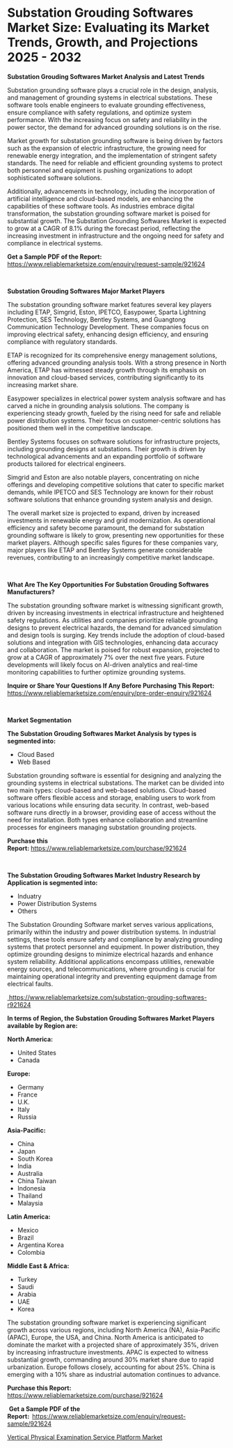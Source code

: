 <p><h1>Substation Grouding Softwares Market Size: Evaluating its Market Trends, Growth, and Projections 2025 - 2032</h1></p><p><strong>Substation Grouding Softwares Market Analysis and Latest Trends</strong></p>
<p><p>Substation grounding software plays a crucial role in the design, analysis, and management of grounding systems in electrical substations. These software tools enable engineers to evaluate grounding effectiveness, ensure compliance with safety regulations, and optimize system performance. With the increasing focus on safety and reliability in the power sector, the demand for advanced grounding solutions is on the rise.</p><p>Market growth for substation grounding software is being driven by factors such as the expansion of electric infrastructure, the growing need for renewable energy integration, and the implementation of stringent safety standards. The need for reliable and efficient grounding systems to protect both personnel and equipment is pushing organizations to adopt sophisticated software solutions.</p><p>Additionally, advancements in technology, including the incorporation of artificial intelligence and cloud-based models, are enhancing the capabilities of these software tools. As industries embrace digital transformation, the substation grounding software market is poised for substantial growth. The Substation Grounding Softwares Market is expected to grow at a CAGR of 8.1% during the forecast period, reflecting the increasing investment in infrastructure and the ongoing need for safety and compliance in electrical systems.</p></p>
<p><strong>Get a Sample PDF of the Report:&nbsp;</strong> <a href="https://www.reliablemarketsize.com/enquiry/request-sample/921624?utm_campaign=3094&utm_medium=2&utm_source=Github&utm_content=ia&utm_term=07032025&utm_id=substation-grouding-softwares">https://www.reliablemarketsize.com/enquiry/request-sample/921624</a></p>
<p>&nbsp;</p>
<p><strong>Substation Grouding Softwares Major Market Players</strong></p>
<p><p>The substation grounding software market features several key players including ETAP, Simgrid, Eston, IPETCO, Easypower, Sparta Lightning Protection, SES Technology, Bentley Systems, and Guangtong Communication Technology Development. These companies focus on improving electrical safety, enhancing design efficiency, and ensuring compliance with regulatory standards.</p><p>ETAP is recognized for its comprehensive energy management solutions, offering advanced grounding analysis tools. With a strong presence in North America, ETAP has witnessed steady growth through its emphasis on innovation and cloud-based services, contributing significantly to its increasing market share.</p><p>Easypower specializes in electrical power system analysis software and has carved a niche in grounding analysis solutions. The company is experiencing steady growth, fueled by the rising need for safe and reliable power distribution systems. Their focus on customer-centric solutions has positioned them well in the competitive landscape.</p><p>Bentley Systems focuses on software solutions for infrastructure projects, including grounding designs at substations. Their growth is driven by technological advancements and an expanding portfolio of software products tailored for electrical engineers.</p><p>Simgrid and Eston are also notable players, concentrating on niche offerings and developing competitive solutions that cater to specific market demands, while IPETCO and SES Technology are known for their robust software solutions that enhance grounding system analysis and design.</p><p>The overall market size is projected to expand, driven by increased investments in renewable energy and grid modernization. As operational efficiency and safety become paramount, the demand for substation grounding software is likely to grow, presenting new opportunities for these market players. Although specific sales figures for these companies vary, major players like ETAP and Bentley Systems generate considerable revenues, contributing to an increasingly competitive market landscape.</p></p>
<p>&nbsp;</p>
<p><strong>What Are The Key Opportunities For Substation Grouding Softwares Manufacturers?</strong></p>
<p><p>The substation grounding software market is witnessing significant growth, driven by increasing investments in electrical infrastructure and heightened safety regulations. As utilities and companies prioritize reliable grounding designs to prevent electrical hazards, the demand for advanced simulation and design tools is surging. Key trends include the adoption of cloud-based solutions and integration with GIS technologies, enhancing data accuracy and collaboration. The market is poised for robust expansion, projected to grow at a CAGR of approximately 7% over the next five years. Future developments will likely focus on AI-driven analytics and real-time monitoring capabilities to further optimize grounding systems.</p></p>
<p><strong>Inquire or Share Your Questions If Any Before Purchasing This Report:</strong> <a href="https://www.reliablemarketsize.com/enquiry/pre-order-enquiry/921624?utm_campaign=3094&utm_medium=2&utm_source=Github&utm_content=ia&utm_term=07032025&utm_id=substation-grouding-softwares">https://www.reliablemarketsize.com/enquiry/pre-order-enquiry/921624</a></p>
<p>&nbsp;</p>
<p><strong>Market Segmentation</strong></p>
<p><strong>The Substation Grouding Softwares Market Analysis by types is segmented into:</strong></p>
<p><ul><li>Cloud Based</li><li>Web Based</li></ul></p>
<p><p>Substation grounding software is essential for designing and analyzing the grounding systems in electrical substations. The market can be divided into two main types: cloud-based and web-based solutions. Cloud-based software offers flexible access and storage, enabling users to work from various locations while ensuring data security. In contrast, web-based software runs directly in a browser, providing ease of access without the need for installation. Both types enhance collaboration and streamline processes for engineers managing substation grounding projects.</p></p>
<p><strong>Purchase this Report:&nbsp;</strong><a href="https://www.reliablemarketsize.com/purchase/921624?utm_campaign=3094&utm_medium=2&utm_source=Github&utm_content=ia&utm_term=07032025&utm_id=substation-grouding-softwares">https://www.reliablemarketsize.com/purchase/921624</a></p>
<p>&nbsp;</p>
<p><strong>The Substation Grouding Softwares Market Industry Research by Application is segmented into:</strong></p>
<p><ul><li>Induatry</li><li>Power Distribution Systems</li><li>Others</li></ul></p>
<p><p>The Substation Grounding Software market serves various applications, primarily within the industry and power distribution systems. In industrial settings, these tools ensure safety and compliance by analyzing grounding systems that protect personnel and equipment. In power distribution, they optimize grounding designs to minimize electrical hazards and enhance system reliability. Additional applications encompass utilities, renewable energy sources, and telecommunications, where grounding is crucial for maintaining operational integrity and preventing equipment damage from electrical faults.</p></p>
<p><a href="https://www.reliablemarketsize.com/substation-grouding-softwares-r921624?utm_campaign=3094&utm_medium=2&utm_source=Github&utm_content=ia&utm_term=07032025&utm_id=substation-grouding-softwares">&nbsp;https://www.reliablemarketsize.com/substation-grouding-softwares-r921624</a></p>
<p><strong>In terms of Region, the Substation Grouding Softwares Market Players available by Region are:</strong></p>
<p>
    <p> <strong> North America: </strong>
        <ul>
            <li>United States</li>
            <li>Canada</li>
        </ul>
        </p> 
    <p> <strong> Europe: </strong>
        <ul>
            <li>Germany</li>
            <li>France</li>
            <li>U.K.</li>
            <li>Italy</li>
            <li>Russia</li>
        </ul>
        </p> 
    <p> <strong> Asia-Pacific: </strong>
        <ul>
            <li>China</li>
            <li>Japan</li>
            <li>South Korea</li>
            <li>India</li>
            <li>Australia</li>
            <li>China Taiwan</li>
            <li>Indonesia</li>
            <li>Thailand</li>
            <li>Malaysia</li>
        </ul>
        </p> 
    <p> <strong> Latin America: </strong>
        <ul>
            <li>Mexico</li>
            <li>Brazil</li>
            <li>Argentina Korea</li>
            <li>Colombia</li>
        </ul>
        </p> 
    <p> <strong> Middle East & Africa: </strong>
        <ul>
            <li>Turkey</li>
            <li>Saudi</li>
            <li>Arabia</li>
            <li>UAE</li>
            <li>Korea</li>
        </ul>
    </p>
    </p>
<p><p>The substation grounding software market is experiencing significant growth across various regions, including North America (NA), Asia-Pacific (APAC), Europe, the USA, and China. North America is anticipated to dominate the market with a projected share of approximately 35%, driven by increasing infrastructure investments. APAC is expected to witness substantial growth, commanding around 30% market share due to rapid urbanization. Europe follows closely, accounting for about 25%. China is emerging with a 10% share as industrial automation continues to advance.</p></p>
<p><strong>Purchase this Report: </strong><a href="https://www.reliablemarketsize.com/purchase/921624?utm_campaign=3094&utm_medium=2&utm_source=Github&utm_content=ia&utm_term=07032025&utm_id=substation-grouding-softwares">https://www.reliablemarketsize.com/purchase/921624</a></p>
<p>&nbsp;<strong>Get a Sample PDF of the Report:&nbsp;&nbsp;</strong><a href="https://www.reliablemarketsize.com/enquiry/request-sample/921624?utm_campaign=3094&utm_medium=2&utm_source=Github&utm_content=ia&utm_term=07032025&utm_id=substation-grouding-softwares">https://www.reliablemarketsize.com/enquiry/request-sample/921624</a></p>
<p><strong></strong></p>
<p><p><a href="https://github.com/carylgrinko/Market-Research-Report-List-1/blob/main/vertical-physical-examination-service-platform-market.md?utm_campaign=3094&utm_medium=2&utm_source=Github&utm_content=ia&utm_term=07032025&utm_id=substation-grouding-softwares">Vertical Physical Examination Service Platform Market</a></p></p>